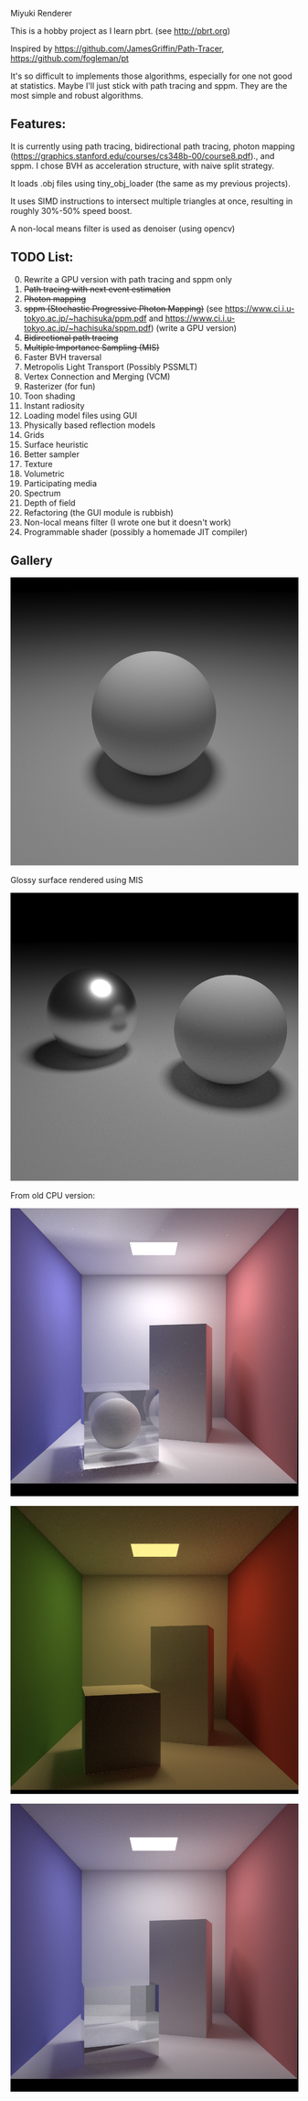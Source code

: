 Miyuki Renderer

This is a hobby project as I learn pbrt. (see http://pbrt.org)

Inspired by https://github.com/JamesGriffin/Path-Tracer, 	https://github.com/fogleman/pt

It's so difficult to implements those algorithms, especially for one not good at statistics. Maybe I'll just stick with path tracing and sppm. They are the most simple and robust algorithms.

##  Features:

It is currently using path tracing, bidirectional path tracing, photon mapping (https://graphics.stanford.edu/courses/cs348b-00/course8.pdf)., and sppm. I chose BVH as acceleration structure, with naive split strategy.

It loads .obj files using tiny_obj_loader (the same as my previous projects).

It uses SIMD instructions to intersect multiple triangles at once, resulting in roughly 30%-50% speed boost.

A non-local means filter is used as denoiser (using opencv)

## TODO List:
0. Rewrite a GPU version with path tracing and sppm only
1. ~~Path tracing with next event estimation~~
2. ~~Photon mapping~~
3. ~~sppm  (Stochastic Progressive Photon Mapping)~~ (see https://www.ci.i.u-tokyo.ac.jp/~hachisuka/ppm.pdf and https://www.ci.i.u-tokyo.ac.jp/~hachisuka/sppm.pdf) (write a GPU version)
4. ~~Bidirectional path tracing~~
5. ~~Multiple Importance Sampling (MIS)~~
6. Faster BVH traversal
7. Metropolis Light Transport (Possibly PSSMLT)
8. Vertex Connection and Merging (VCM)
9. Rasterizer (for fun)
10. Toon shading
11. Instant radiosity
12. Loading model files using GUI
13. Physically based reflection models
14. Grids
15. Surface heuristic
16. Better sampler
17. Texture
18. Volumetric
19. Participating media
20. Spectrum
21. Depth of field
22. Refactoring (the GUI module is rubbish)
23. Non-local means filter (I wrote one but it doesn't work)
24. Programmable shader (possibly a homemade JIT compiler)

## Gallery



![](gallery/snapshots-Sun-Jan--6-20-01-23-2019-.png)

Glossy surface rendered using MIS

![](gallery/snapshots-Sun-Jan--6-21-42-30-2019-.png)

From old CPU version:

![](gallery/snapshots-Thu-Jan--3-05-12-31-2019-.png)

![](gallery/snapshots-Sun-Dec-30-15-01-56-2018-.png)

![](gallery/snapshots-Tue-Jan--1-17-09-22-2019-.png)
